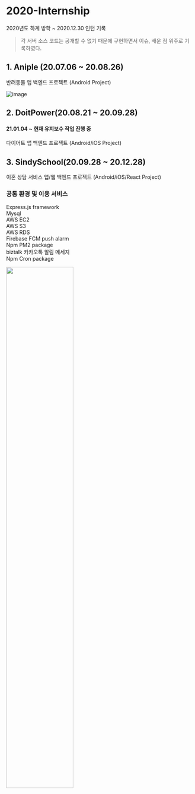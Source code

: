 # 2020-Internship
2020년도 하계 방학 ~ 2020.12.30 인턴 기록 
> 각 서버 소스 코드는 공개할 수 없기 때문에 구현하면서 이슈, 배운 점 위주로 기록하였다. 

## 1. Aniple (20.07.06 ~ 20.08.26)
반려동물 앱 백엔드 프로젝트 (Android Project)

![image](https://user-images.githubusercontent.com/52439497/105676210-871e2980-5f2d-11eb-8abe-e929006f7526.png)

## 2. DoitPower(20.08.21 ~ 20.09.28)
#### 21.01.04 ~ 현재 유지보수 작업 진행 중 
다이어트 앱 백엔드 프로젝트 (Android/iOS Project)

## 3. SindySchool(20.09.28 ~ 20.12.28)
이혼 상담 서비스 앱/웹 백엔드 프로젝트 (Android/iOS/React Project)

### 공통 환경 및 이용 서비스 
Express.js framework     
Mysql      
AWS EC2     
AWS S3     
AWS RDS      
Firebase FCM push alarm        
Npm PM2 package     
biztalk 카카오톡 알림 메세지          
Npm Cron package     

<image src="https://user-images.githubusercontent.com/52439497/105676371-c64c7a80-5f2d-11eb-8589-f6c0464cd791.png" width="60%">
